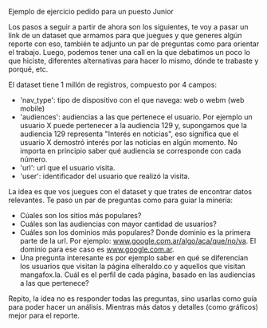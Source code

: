 Ejemplo de ejercicio pedido para un puesto Junior


Los pasos a seguir a partir de ahora son los siguientes, te voy a pasar un link de un dataset que armamos para que juegues y que generes algún reporte con eso, también te adjunto un par de preguntas como para orientar el trabajo. Luego, podemos tener una call en la que debatimos un poco lo que hiciste, diferentes alternativas para hacer lo mismo, dónde te trabaste y porqué, etc.

El dataset tiene 1 millón de registros, compuesto por 4 campos: 
- 'nav_type': tipo de dispositivo con el que navega: web o webm (web mobile)
- 'audiences': audiencias a las que pertenece el usuario. Por ejemplo un usuario X puede pertenecer a la audiencia 129 y, supongamos que la audiencia 129 representa "Interés en noticias", eso significa que el usuario X demostró interés por las noticias en algún momento. No importa en principio saber qué audiencia se corresponde con cada número.
- 'url': url que el usuario visita.
- 'user': identificador del usuario que realizó la visita.

La idea es que vos juegues con el dataset y que trates de encontrar datos relevantes. Te paso un par de preguntas como para guiar la minería:
- Cúales son los sitios más populares?
- Cuáles son las audiencias con mayor cantidad de usuarios?
- Cuáles son los dominios más populares? Donde dominio es la primera parte de la url. Por ejemplo: www.google.com.ar/algo/aca/que/no/va. El dominio para ese caso es www.google.com.ar.
- Una pregunta interesante es por ejemplo saber en qué se diferencian los usuarios que visitan la página elheraldo.co y aquellos que visitan mangafox.la. Cuál es el perfil de cada página, basado en las audiencias a las que pertenece?

Repito, la idea no es responder todas las preguntas, sino usarlas como guía para poder hacer un análisis. Mientras más datos y detalles (como gráficos) mejor para el reporte.
